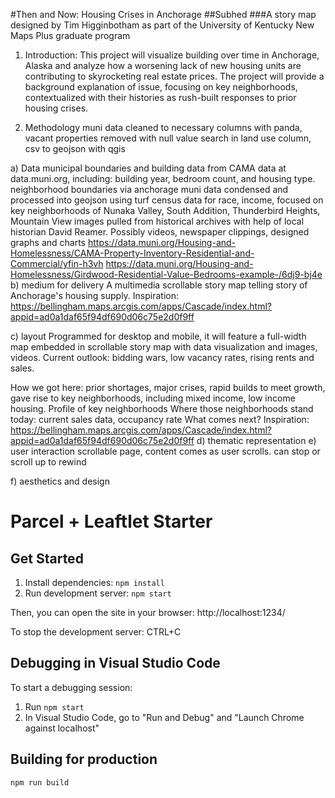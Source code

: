 #Then and Now: Housing Crises in Anchorage
##Subhed
###A story map designed by Tim Higginbotham as part of the University of Kentucky New Maps Plus graduate program

1. Introduction:
   This project will visualize building over time in Anchorage, Alaska and analyze how a worsening lack of new housing units are contributing to skyrocketing real estate prices. The project will provide a background explanation of issue, focusing on key neighborhoods, contextualized with their histories as rush-built responses to prior housing crises.

2. Methodology
   muni data cleaned to necessary columns with panda, vacant properties removed with null value search in land use column, csv to geojson with qgis

a) Data
municipal boundaries and building data from CAMA data at data.muni.org, including: building year, bedroom count, and housing type.
neighborhood boundaries via anchorage muni data condensed and processed into geojson using turf
census data for race, income, focused on key neighborhoods of Nunaka Valley, South Addition, Thunderbird Heights, Mountain View
images pulled from historical archives with help of local historian David Reamer.
Possibly videos, newspaper clippings, designed graphs and charts https://data.muni.org/Housing-and-Homelessness/CAMA-Property-Inventory-Residential-and-Commercial/yfin-h3vh https://data.muni.org/Housing-and-Homelessness/Girdwood-Residential-Value-Bedrooms-example-/6dj9-bj4e
b) medium for delivery
A multimedia scrollable story map telling story of Anchorage's housing supply. Inspiration: https://bellingham.maps.arcgis.com/apps/Cascade/index.html?appid=ad0a1daf65f94df690d06c75e2d0f9ff

c) layout
Programmed for desktop and mobile, it will feature a full-width map embedded in scrollable story map with data visualization and images, videos. Current outlook: bidding wars, low vacancy rates, rising rents and sales.

How we got here: prior shortages, major crises, rapid builds to meet growth, gave rise to key neighborhoods, including mixed income, low income housing. Profile of key neighborhoods
Where those neighborhoods stand today: current sales data, occupancy rate
What comes next?
Inspiration: https://bellingham.maps.arcgis.com/apps/Cascade/index.html?appid=ad0a1daf65f94df690d06c75e2d0f9ff
d) thematic representation
e) user interaction
scrollable page, content comes as user scrolls. can stop or scroll up to rewind

f) aesthetics and design

# Parcel + Leaftlet Starter

## Get Started

1. Install dependencies: `npm install`
1. Run development server: `npm start`

Then, you can open the site in your browser: http://localhost:1234/

To stop the development server: CTRL+C

## Debugging in Visual Studio Code

To start a debugging session:

1. Run `npm start`
1. In Visual Studio Code, go to "Run and Debug" and "Launch Chrome against localhost"

## Building for production

`npm run build`
